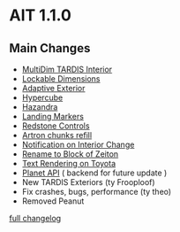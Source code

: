 # AIT 1.1.0

## Main Changes
- [MultiDim TARDIS Interior](https://github.com/pavatus/ait/pull/396)
- [Lockable Dimensions](https://github.com/pavatus/ait/pull/381)
- [Adaptive Exterior](https://github.com/pavatus/ait/pull/374)
- [Hypercube](https://github.com/pavatus/ait/pull/367)
- [Hazandra](https://github.com/pavatus/ait/pull/365)
- [Landing Markers](https://github.com/pavatus/ait/pull/361)
- [Redstone Controls](https://github.com/pavatus/ait/pull/366)
- [Artron chunks refill](https://github.com/pavatus/ait/issues/310)
- [Notification on Interior Change](https://github.com/pavatus/ait/issues/285)
- [Rename to Block of Zeiton](https://github.com/pavatus/ait/issues/253)
- [Text Rendering on Toyota](https://github.com/pavatus/ait/commit/80bf18d8f8d9c2d74284fa397ed3ffd622623712)
- [Planet API](https://github.com/pavatus/ait/pull/380) ( backend for future update )
- New TARDIS Exteriors (ty Frooploof)
- Fix crashes, bugs, performance (ty theo)
- Removed Peanut

[full changelog](https://github.com/pavatus/ait/compare/4ecbc8e94db34af029bf0b2226a5aa1e19a32761...main)
